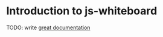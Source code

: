 # Introduction to js-whiteboard

TODO: write [great documentation](http://jacobian.org/writing/great-documentation/what-to-write/)
